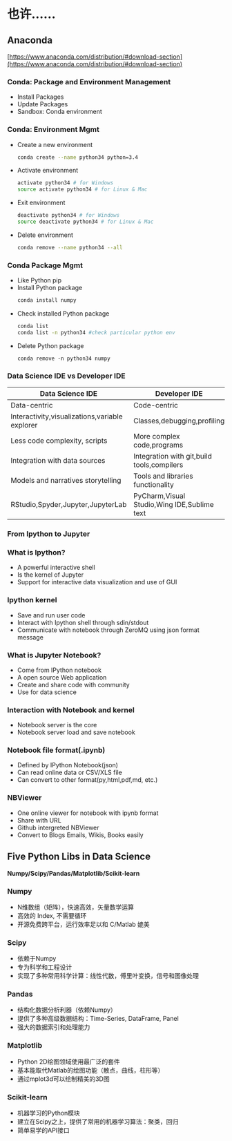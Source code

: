 # 也许……

## Anaconda
[https://www.anaconda.com/distribution/#download-section](https://www.anaconda.com/distribution/#download-section)

### Conda: Package and Environment Management
* Install Packages
* Update Packages
* Sandbox: Conda environment

### Conda: Environment Mgmt
* Create a new environment
  ```sh
  conda create --name python34 python=3.4
  ```
* Activate environment
  ```sh
  activate python34 # for Windows
  source activate python34 # for Linux & Mac
  ```
* Exit environment
  ```sh
  deactivate python34 # for Windows
  source deactivate python34 # for Linux & Mac
  ```
* Delete environment
  ```sh
  conda remove --name python34 --all
  ```

### Conda Package Mgmt
* Like Python pip
* Install Python package
  ```sh
  conda install numpy
  ```
* Check installed Python package
  ```sh
  conda list
  conda list -n python34 #check particular python env
  ```
* Delete Python package
  ```
  conda remove -n python34 numpy
  ```

### Data Science IDE vs Developer IDE
Data Science IDE | Developer IDE
-|-
Data-centric|Code-centric
Interactivity,visualizations,variable explorer|Classes,debugging,profiling
Less code complexity, scripts|More complex code,programs
Integration with data sources|Integration with git,build tools,compilers
Models and narratives storytelling|Tools and libraries functionality
RStudio,Spyder,Jupyter,JupyterLab|PyCharm,Visual Studio,Wing IDE,Sublime text

### From Ipython to Jupyter

### What is Ipython?
* A powerful interactive shell
* Is the kernel of Jupyter
* Support for interactive data visualization and use of GUI

### Ipython kernel
* Save and run user code
* Interact with Ipython shell through sdin/stdout
* Communicate with notebook through ZeroMQ using json format message

### What is Jupyter Notebook?
* Come from IPython notebook
* A open source Web application
* Create and share code with community
* Use for data science

### Interaction with Notebook and kernel
* Notebook server is the core
* Notebook server load and save notebook

### Notebook file format(.ipynb)
* Defined by IPython Notebook(json)
* Can read online data or CSV/XLS file
* Can convert to other format(py,html,pdf,md, etc.)

### NBViewer
* One online viewer for notebook with ipynb format
* Share with URL
* Github intergreted NBViewer
* Convert to Blogs Emails, Wikis, Books easily

## Five Python Libs in Data Science

**Numpy/Scipy/Pandas/Matplotlib/Scikit-learn**

### Numpy
* N维数组（矩阵），快速高效，矢量数学运算
* 高效的 Index, 不需要循环
* 开源免费跨平台，运行效率足以和 C/Matlab 媲美

### Scipy
* 依赖于Numpy
* 专为科学和工程设计
* 实现了多种常用科学计算：线性代数，傅里叶变换，信号和图像处理

### Pandas
* 结构化数据分析利器（依赖Numpy）
* 提供了多种高级数据结构：Time-Series, DataFrame, Panel
* 强大的数据索引和处理能力

### Matplotlib
* Python 2D绘图领域使用最广泛的套件
* 基本能取代Matlab的绘图功能（散点，曲线，柱形等）
* 通过mplot3d可以绘制精美的3D图

### Scikit-learn
* 机器学习的Python模块
* 建立在Scipy之上，提供了常用的机器学习算法：聚类，回归
* 简单易学的API接口